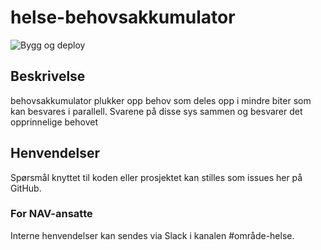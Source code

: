 # helse-behovsakkumulator
![Bygg og deploy](https://github.com/navikt/helse-behovsakkumulator/workflows/Bygg%20og%20deploy/badge.svg)

## Beskrivelse
behovsakkumulator plukker opp behov som deles opp i mindre biter som kan besvares i parallell.
Svarene på disse sys sammen og besvarer det opprinnelige behovet

## Henvendelser
Spørsmål knyttet til koden eller prosjektet kan stilles som issues her på GitHub.

### For NAV-ansatte
Interne henvendelser kan sendes via Slack i kanalen #område-helse.
